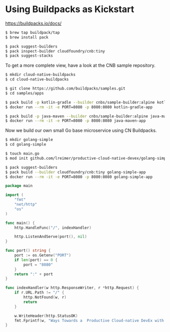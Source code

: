 # Using Buildpacks as Kickstart

https://buildpacks.io/docs/

```bash
$ brew tap buildpack/tap
$ brew install pack

$ pack suggest-builders
$ pack inspect-builder cloudfoundry/cnb:tiny
$ pack suggest-stacks
```

To get a more complete view, have a look at the CNB sample repository.

```bash
$ mkdir cloud-native-buildpacks
$ cd cloud-native-buildpacks

$ git clone https://github.com/buildpacks/samples.git
$ cd samples/apps

$ pack build -p kotlin-gradle --builder cnbs/sample-builder:alpine kotlin-gradle-app
$ docker run --rm -it -e PORT=8080 -p 8080:8080 kotlin-gradle-app

$ pack build -p java-maven --builder cnbs/sample-builder:alpine java-maven-app
$ docker run --rm -it -e PORT=8080 -p 8080:8080 java-maven-app
```

Now we build our own small Go base microservice using CN Buildpacks.

```bash
$ mkdir golang-simple
$ cd golang-simple

$ touch main.go
$ mod init github.com/lreimer/productive-cloud-native-devex/golang-simple 

$ pack suggest-builders
$ pack build --builder cloudfoundry/cnb:tiny golang-simple-app
$ docker run --rm -it -e PORT=8080 -p 8080:8080 golang-simple-app
```

```go
package main

import (
	"fmt"
	"net/http"
	"os"
)

func main() {
	http.HandleFunc("/", indexHandler)

	http.ListenAndServe(port(), nil)
}

func port() string {
	port := os.Getenv("PORT")
	if len(port) == 0 {
		port = "8080"
	}
	return ":" + port
}

func indexHandler(w http.ResponseWriter, r *http.Request) {
	if r.URL.Path != "/" {
		http.NotFound(w, r)
		return
	}

	w.WriteHeader(http.StatusOK)
	fmt.Fprintf(w, "Ways Towards a  Productive Cloud-native DevEx with CNB")
}
```
